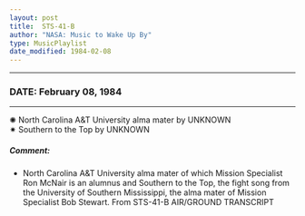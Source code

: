 ```yaml
---
layout: post
title:  STS-41-B
author: "NASA: Music to Wake Up By"
type: MusicPlaylist
date_modified: 1984-02-08
---
```


----
### DATE: February 08, 1984
----
✺ North Carolina A&T University alma mater by UNKNOWN  &nbsp;<br />✷ Southern to the Top by UNKNOWN

##### Comment:
* North Carolina A&T University alma mater of which Mission Specialist Ron McNair is an alumnus and Southern to the Top, the fight song from the University of Southern Mississippi, the alma mater of Mission Specialist Bob Stewart. From STS-41-B AIR/GROUND TRANSCRIPT

